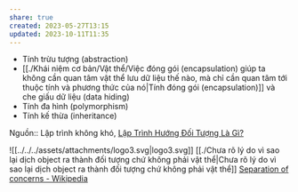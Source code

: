 ```yaml
---
share: true
created: 2023-05-27T13:15
updated: 2023-10-11T11:35
---
```

- Tính trừu tượng (abstraction)
- [[./Khái niệm cơ bản/Vật thể/Việc đóng gói (encapsulation) giúp ta không cần quan tâm vật thể lưu dữ liệu thế nào, mà chỉ cần quan tâm tới thuộc tính và phương thức của nó|Tính đóng gói (encapsulation)]] và che giấu dữ liệu (data hiding) 
- Tính đa hình (polymorphism) 
- Tính kế thừa (inheritance) 

Nguồn:: Lập trình không khó, [Lập Trình Hướng Đối Tượng Là Gì?](https://blog.luyencode.net/lap-trinh-huong-doi-tuong-cpp/)

![[../../../assets/attachments/logo3.svg|logo3.svg]]
[[./Chưa rõ lý do vì sao lại dịch object ra thành đối tượng chứ không phải vật thể|Chưa rõ lý do vì sao lại dịch object ra thành đối tượng chứ không phải vật thể]]
[Separation of concerns - Wikipedia](https://en.wikipedia.org/wiki/Separation_of_concerns)

